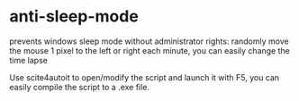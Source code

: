 # anti-sleep-mode
prevents windows sleep mode without administrator rights: randomly move the mouse 1 pixel to the left or right each minute, you can easily change the time lapse

Use scite4autoit to open/modify the script and launch it with F5, you can easily compile the script to a .exe file.
